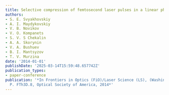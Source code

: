 ```yaml
---
title: Selective compression of femtosecond laser pulses in a linear photonic crystal
authors:
- S. E. Svyakhovskiy
- A. I. Maydykovskiy
- V. B. Novikov
- V. O. Kompanets
- S. V. S Chekalin
- A. A. Skorynin
- V. A. Bushuev
- B. I. Mantsyzov
- T. V. Murzina
date: '2014-01-01'
publishDate: '2025-03-14T15:59:48.657742Z'
publication_types:
- paper-conference
publication: '*In Frontiers in Optics (FiO)/Laser Science (LS), (Washington, DC, 2014),
  P. FTh3D.8, Optical Society of America, 2014*'
---
```

